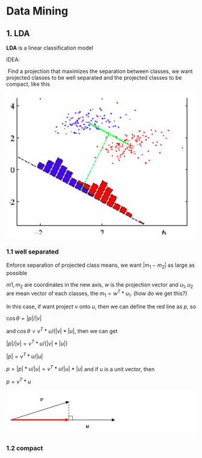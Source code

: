# Data Mining

## 1. LDA

**LDA** is a linear classification model

IDEA:

​	Find a projection that maximizes the separation between classes, we want projected classes to be well separated and the projected classes to be compact, like this

![LDA]( https://github.com/ChrisWang10/DataMining/raw/master/img/LDA_1.png 'LDA')

### 1.1 well separated

Enforce separation of projected class means, we want $|m_1 - m_2|$ as large as possible

$m1, m_2$ are coordinates in the new axis, $w$ is the projection vector and $u_1,u_2$ are mean vector of each classes, the $m_1 = w^T * u_1$. (how do we get this?)

In this case, if want project $v$ onto $u$, then we can define the red line as $p$, so 

$\cos\theta=|p|/|v|$

and $\cos\theta = v^T*u/(|v|*|u|$, then we can get

$|p|/|v| = v^T*u/(|v|*|u|)$

$|p| = v^T*u/|u|$

$p = |p|*u/|u|=v^T*u/|u|*|u|$ and if u is a unit vector, then

$p = v^T*u$



![projection]( https://github.com/ChrisWang10/DataMining/raw/master/img/LDA_2.png )

### 1.2 compact












